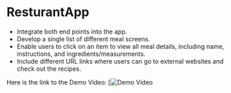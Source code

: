 # ResturantApp

 - Integrate both end points into the app.
 - Develop a single list of different meal screens.
 - Enable users to click on an item to view all meal details, including name, instructions, and ingredients/measurements.
 - Include different URL links where users can go to external websites and check out the recipes.

Here is the link to the Demo Video:
[![Demo Video](https://drive.google.com/file/d/1c0mRc6NtzfYQsBOS139yH-zVYwy8qV1A/view?usp=drive_link)
